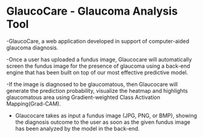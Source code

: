 # GlaucoCare - Glaucoma Analysis Tool

-GlaucoCare, a web application developed in support of computer-aided glaucoma diagnosis. 

-Once a user has uploaded a fundus image, Glaucocare will automatically screen the fundus image for the presence of glaucoma using a back-end engine that has been built on top of our most effective predictive model. 

-If the image is diagnosed to be glaucomatous, then Glaucocare will generate the prediction probability, visualize the heatmap and highlights glaucomatous area using Gradient-weighted Class Activation Mapping(Grad-CAM).

- Glaucocare takes as input a fundus image (JPG, PNG, or BMP), showing the diagnosis outcome to the user as soon as the given fundus image has been analyzed by the model in the back-end. 

